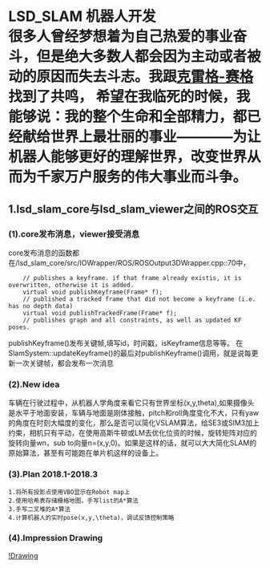 LSD_SLAM 机器人开发
</br>很多人曾经梦想着为自己热爱的事业奋斗，但是绝大多数人都会因为主动或者被动的原因而失去斗志。我跟[克雷格-赛格](https://bbs.hupu.com/20968906.html?from=hao123)找到了共鸣， 希望在我临死的时候，我能够说：我的整个生命和全部精力，都已经献给世界上最壮丽的事业————为让机器人能够更好的理解世界，改变世界从而为千家万户服务的伟大事业而斗争。
===================================
1.lsd_slam_core与lsd_slam_viewer之间的ROS交互
-----------------------------------
### (1).core发布消息，viewer接受消息
core发布消息的函数都在/lsd_slam_core/src/IOWrapper/ROS/ROSOutput3DWrapper.cpp::70中，
```    	virtual void publishKeyframeGraph(KeyFrameGraph* graph);
	// publishes a keyframe. if that frame already existis, it is overwritten, otherwise it is added.
	virtual void publishKeyframe(Frame* f);
	// published a tracked frame that did not become a keyframe (i.e. has no depth data)
	virtual void publishTrackedFrame(Frame* f);
	// publishes graph and all constraints, as well as updated KF poses.
```
publishKeyframe()发布关键帧,填写id，时间戳，isKeyframe信息等等。
在SlamSystem::updateKeyframe()的最后对publishKeyframe()调用，就是说每更新一次关键帧，都会发布一次消息
### (2).New idea
车辆在行驶过程中，从机器人学角度来看它只有世界坐标(x,y,theta),如果摄像头是水平于地面安装，车辆与地面是刚体接触，pitch和roll角度变化不大，只有yaw的角度在时刻大幅度的变化，那么是否可以简化VSLAM算法，给SE3或SIM3加上约束，相机只有平动，在使用高斯牛顿或LM去优化位资的时候，旋转矩阵对应的旋转向量wn，sub to向量n=(x,y,0)。如果是这样的话，就可以大大简化SLAM的原始算法，甚至有可能跑在单片机这样的设备上。
### (3).Plan 2018.1-2018.3
    1.将所有投影点使用VBO显示在Robot map上
    2.使用哈希表存储栅格地图，手写list的A*算法
    3.手写二叉堆的A*算法
    4.计算机器人的实时pose(x,y,\theta)，调试反馈控制策略
### (4).Impression Drawing
[!Drawing](lsd_slam_viewer/docs/1.jpg)
